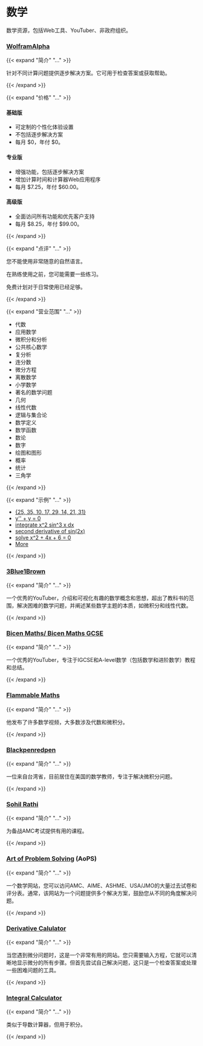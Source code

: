 # 数学

数学资源，包括Web工具、YouTuber、非政府组织。

### [WolframAlpha](https://www.wolframalpha.com/)

{{< expand "简介" "..." >}}

针对不同计算问题提供逐步解决方案。它可用于检查答案或获取帮助。

{{< /expand >}}

{{< expand "价格" "..." >}}

#### 基础版

- 可定制的个性化体验设置
- 不包括逐步解决方案
- 每月 $0，年付 $0。

#### 专业版

- 增强功能，包括逐步解决方案
- 增加计算时间和计算器Web应用程序
- 每月 $7.25，年付 $60.00。

#### 高级版

- 全面访问所有功能和优先客户支持
- 每月 $8.25，年付 $99.00。

{{< /expand >}}

{{< expand "点评" "..." >}}

您不能使用非常随意的自然语言。

在熟练使用之前，您可能需要一些练习。

免费计划对于日常使用已经足够。

{{< /expand >}}

{{< expand "营业范围" "..." >}}

- 代数
- 应用数学
- 微积分和分析
- 公共核心数学
- 复分析
- 连分数
- 微分方程
- 离散数学
- 小学数学
- 著名的数学问题
- 几何
- 线性代数
- 逻辑与集合论
- 数学定义
- 数学函数
- 数论
- 数字
- 绘图和图形
- 概率
- 统计
- 三角学

{{< /expand >}}

{{< expand "示例" "..." >}}

- [{25, 35, 10, 17, 29, 14, 21, 31}](https://www.wolframalpha.com/input?i=%7B25%2C+35%2C+10%2C+17%2C+29%2C+14%2C+21%2C+31%7D)
- [y'' + y = 0](https://www.wolframalpha.com/input?i=y%27%27+%2B+y+%3D+0)
- [integrate x^2 sin^3 x dx](https://www.wolframalpha.com/input?i=integrate+x%5E2+sin%5E3+x+dx)
- [second derivative of sin(2x)](https://www.wolframalpha.com/input?i=second+derivative+of+sin%282x%29)
- [solve x^2 + 4x + 6 = 0](https://www.wolframalpha.com/input?i=solve+x%5E2+%2B+4x+%2B+6+%3D+0)
- [More](https://www.wolframalpha.com/examples/mathematics)

{{< /expand >}}

### [3Blue1Brown](https://www.youtube.com/c/3blue1brown)

{{< expand "简介" "..." >}}

一个优秀的YouTuber，介绍和可视化有趣的数学概念和思想，超出了教科书的范围，解决困难的数学问题，并阐述某些数学主题的本质，如微积分和线性代数。

{{< /expand >}}

### [Bicen Maths/ Bicen Maths GCSE](https://www.youtube.com/c/BicenMaths)

{{< expand "简介" "..." >}}

一个优秀的YouTuber，专注于IGCSE和A-level数学（包括数学和进阶数学）教程和总结。

{{< /expand >}}

### [Flammable Maths](https://www.youtube.com/c/papaflammy)

{{< expand "简介" "..." >}}

他发布了许多数学视频，大多数涉及代数和微积分。

{{< /expand >}}

### [Blackpenredpen](https://www.youtube.com/c/blackpenredpen)

{{< expand "简介" "..." >}}

一位来自台湾省，目前居住在美国的数学教师，专注于解决微积分问题。

{{< /expand >}}

### [Sohil Rathi](https://www.youtube.com/c/SohilRathi)

{{< expand "简介" "..." >}}

为备战AMC考试提供有用的课程。

{{< /expand >}}

### [Art of Problem Solving](https://artofproblemsolving.com/) (AoPS)

{{< expand "简介" "..." >}}

一个数学网站，您可以访问AMC、AIME、ASHME、USA/JMO的大量过去试卷和评分表。通常，该网站为一个问题提供多个解决方案，鼓励您从不同的角度解决问题。

{{< /expand >}}

### [Derivative Calulator](https://www.derivative-calculator.net)

{{< expand "简介" "..." >}}

当您遇到微分问题时，这是一个非常有用的网站。您只需要输入方程，它就可以清晰地显示微分的所有步骤。但首先尝试自己解决问题，这只是一个检查答案或处理一些困难问题的工具。

{{< /expand >}}

### [Integral Calculator](https://www.integral-calculator.com/)

{{< expand "简介" "..." >}}

类似于导数计算器，但用于积分。

{{< /expand >}}